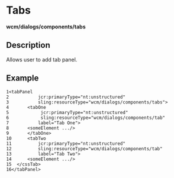 # Tabs

**wcm/dialogs/components/tabs**

## Description

Allows user to add tab panel.

## Example

```
1<tabPanel 
2           jcr:primaryType="nt:unstructured" 
3           sling:resourceType="wcm/dialogs/components/tabs"> 
4       <tabOne 
5            jcr:primaryType="nt:unstructured" 
6            sling:resourceType="wcm/dialogs/components/tab" 
7           label="Tab One"> 
8       <someElement .../> 
9       </tabOne> 
10      <tabTwo 
11          jcr:primaryType="nt:unstructured" 
12          sling:resourceType="wcm/dialogs/components/tab" 
13          label="Tab Two"> 
14      <someElement .../> 
15  </cssTab> 
16</tabPanel>
```
